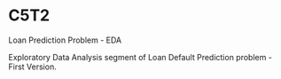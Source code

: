 # C5T2
Loan Prediction Problem - EDA

Exploratory Data Analysis segment of Loan Default Prediction problem - First Version.
